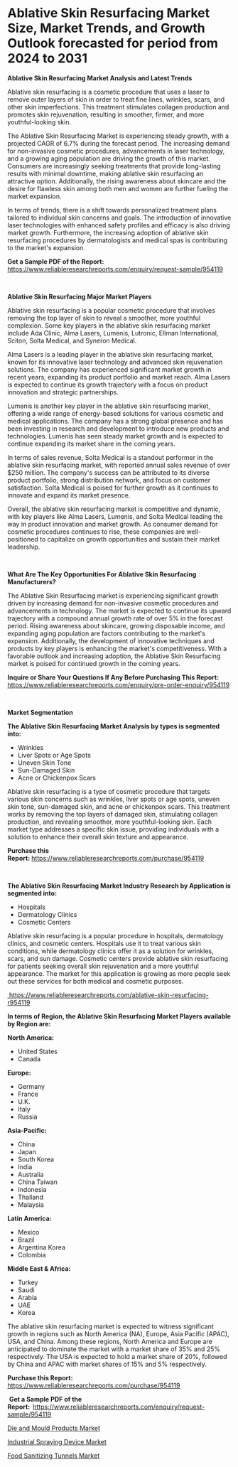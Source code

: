 <p><h1>Ablative Skin Resurfacing Market Size, Market Trends, and Growth Outlook forecasted for period from 2024 to 2031</h1></p><p><strong>Ablative Skin Resurfacing Market Analysis and Latest Trends</strong></p>
<p><p>Ablative skin resurfacing is a cosmetic procedure that uses a laser to remove outer layers of skin in order to treat fine lines, wrinkles, scars, and other skin imperfections. This treatment stimulates collagen production and promotes skin rejuvenation, resulting in smoother, firmer, and more youthful-looking skin.</p><p>The Ablative Skin Resurfacing Market is experiencing steady growth, with a projected CAGR of 6.7% during the forecast period. The increasing demand for non-invasive cosmetic procedures, advancements in laser technology, and a growing aging population are driving the growth of this market. Consumers are increasingly seeking treatments that provide long-lasting results with minimal downtime, making ablative skin resurfacing an attractive option. Additionally, the rising awareness about skincare and the desire for flawless skin among both men and women are further fueling the market expansion.</p><p>In terms of trends, there is a shift towards personalized treatment plans tailored to individual skin concerns and goals. The introduction of innovative laser technologies with enhanced safety profiles and efficacy is also driving market growth. Furthermore, the increasing adoption of ablative skin resurfacing procedures by dermatologists and medical spas is contributing to the market's expansion.</p></p>
<p><strong>Get a Sample PDF of the Report:&nbsp;</strong> <a href="https://www.reliableresearchreports.com/enquiry/request-sample/954119">https://www.reliableresearchreports.com/enquiry/request-sample/954119</a></p>
<p>&nbsp;</p>
<p><strong>Ablative Skin Resurfacing Major Market Players</strong></p>
<p><p>Ablative skin resurfacing is a popular cosmetic procedure that involves removing the top layer of skin to reveal a smoother, more youthful complexion. Some key players in the ablative skin resurfacing market include Ada Clinic, Alma Lasers, Lumenis, Lutronic, Ellman International, Sciton, Solta Medical, and Syneron Medical.</p><p>Alma Lasers is a leading player in the ablative skin resurfacing market, known for its innovative laser technology and advanced skin rejuvenation solutions. The company has experienced significant market growth in recent years, expanding its product portfolio and market reach. Alma Lasers is expected to continue its growth trajectory with a focus on product innovation and strategic partnerships.</p><p>Lumenis is another key player in the ablative skin resurfacing market, offering a wide range of energy-based solutions for various cosmetic and medical applications. The company has a strong global presence and has been investing in research and development to introduce new products and technologies. Lumenis has seen steady market growth and is expected to continue expanding its market share in the coming years.</p><p>In terms of sales revenue, Solta Medical is a standout performer in the ablative skin resurfacing market, with reported annual sales revenue of over $250 million. The company's success can be attributed to its diverse product portfolio, strong distribution network, and focus on customer satisfaction. Solta Medical is poised for further growth as it continues to innovate and expand its market presence.</p><p>Overall, the ablative skin resurfacing market is competitive and dynamic, with key players like Alma Lasers, Lumenis, and Solta Medical leading the way in product innovation and market growth. As consumer demand for cosmetic procedures continues to rise, these companies are well-positioned to capitalize on growth opportunities and sustain their market leadership.</p></p>
<p>&nbsp;</p>
<p><strong>What Are The Key Opportunities For Ablative Skin Resurfacing Manufacturers?</strong></p>
<p><p>The Ablative Skin Resurfacing market is experiencing significant growth driven by increasing demand for non-invasive cosmetic procedures and advancements in technology. The market is expected to continue its upward trajectory with a compound annual growth rate of over 5% in the forecast period. Rising awareness about skincare, growing disposable income, and expanding aging population are factors contributing to the market's expansion. Additionally, the development of innovative techniques and products by key players is enhancing the market's competitiveness. With a favorable outlook and increasing adoption, the Ablative Skin Resurfacing market is poised for continued growth in the coming years.</p></p>
<p><strong>Inquire or Share Your Questions If Any Before Purchasing This Report:</strong> <a href="https://www.reliableresearchreports.com/enquiry/pre-order-enquiry/954119">https://www.reliableresearchreports.com/enquiry/pre-order-enquiry/954119</a></p>
<p>&nbsp;</p>
<p><strong>Market Segmentation</strong></p>
<p><strong>The Ablative Skin Resurfacing Market Analysis by types is segmented into:</strong></p>
<p><ul><li>Wrinkles</li><li>Liver Spots or Age Spots</li><li>Uneven Skin Tone</li><li>Sun-Damaged Skin</li><li>Acne or Chickenpox Scars</li></ul></p>
<p><p>Ablative skin resurfacing is a type of cosmetic procedure that targets various skin concerns such as wrinkles, liver spots or age spots, uneven skin tone, sun-damaged skin, and acne or chickenpox scars. This treatment works by removing the top layers of damaged skin, stimulating collagen production, and revealing smoother, more youthful-looking skin. Each market type addresses a specific skin issue, providing individuals with a solution to enhance their overall skin texture and appearance.</p></p>
<p><strong>Purchase this Report:&nbsp;</strong><a href="https://www.reliableresearchreports.com/purchase/954119">https://www.reliableresearchreports.com/purchase/954119</a></p>
<p>&nbsp;</p>
<p><strong>The Ablative Skin Resurfacing Market Industry Research by Application is segmented into:</strong></p>
<p><ul><li>Hospitals</li><li>Dermatology Clinics</li><li>Cosmetic Centers</li></ul></p>
<p><p>Ablative skin resurfacing is a popular procedure in hospitals, dermatology clinics, and cosmetic centers. Hospitals use it to treat various skin conditions, while dermatology clinics offer it as a solution for wrinkles, scars, and sun damage. Cosmetic centers provide ablative skin resurfacing for patients seeking overall skin rejuvenation and a more youthful appearance. The market for this application is growing as more people seek out these services for both medical and cosmetic purposes.</p></p>
<p><a href="https://www.reliableresearchreports.com/ablative-skin-resurfacing-r954119">&nbsp;https://www.reliableresearchreports.com/ablative-skin-resurfacing-r954119</a></p>
<p><strong>In terms of Region, the Ablative Skin Resurfacing Market Players available by Region are:</strong></p>
<p>
    <p> <strong> North America: </strong>
        <ul>
            <li>United States</li>
            <li>Canada</li>
        </ul>
        </p> 
    <p> <strong> Europe: </strong>
        <ul>
            <li>Germany</li>
            <li>France</li>
            <li>U.K.</li>
            <li>Italy</li>
            <li>Russia</li>
        </ul>
        </p> 
    <p> <strong> Asia-Pacific: </strong>
        <ul>
            <li>China</li>
            <li>Japan</li>
            <li>South Korea</li>
            <li>India</li>
            <li>Australia</li>
            <li>China Taiwan</li>
            <li>Indonesia</li>
            <li>Thailand</li>
            <li>Malaysia</li>
        </ul>
        </p> 
    <p> <strong> Latin America: </strong>
        <ul>
            <li>Mexico</li>
            <li>Brazil</li>
            <li>Argentina Korea</li>
            <li>Colombia</li>
        </ul>
        </p> 
    <p> <strong> Middle East & Africa: </strong>
        <ul>
            <li>Turkey</li>
            <li>Saudi</li>
            <li>Arabia</li>
            <li>UAE</li>
            <li>Korea</li>
        </ul>
    </p>
    </p>
<p><p>The ablative skin resurfacing market is expected to witness significant growth in regions such as North America (NA), Europe, Asia Pacific (APAC), USA, and China. Among these regions, North America and Europe are anticipated to dominate the market with a market share of 35% and 25% respectively. The USA is expected to hold a market share of 20%, followed by China and APAC with market shares of 15% and 5% respectively.</p></p>
<p><strong>Purchase this Report: </strong><a href="https://www.reliableresearchreports.com/purchase/954119">https://www.reliableresearchreports.com/purchase/954119</a></p>
<p>&nbsp;<strong>Get a Sample PDF of the Report:&nbsp;&nbsp;</strong><a href="https://www.reliableresearchreports.com/enquiry/request-sample/954119">https://www.reliableresearchreports.com/enquiry/request-sample/954119</a></p>
<p><strong></strong></p>
<p><p><a href="https://www.linkedin.com/pulse/die-mould-products-market-size-cagr-trends-2024-2030-revidease-6ffqe">Die and Mould Products Market</a></p><p><a href="https://www.linkedin.com/pulse/industrial-spraying-device-market-size-outlook-forecast-2024-ha0ye">Industrial Spraying Device Market</a></p><p><a href="https://www.linkedin.com/pulse/food-sanitizing-tunnels-market-size-reveals-best-marketing-channels-fo8qe">Food Sanitizing Tunnels Market</a></p></p>